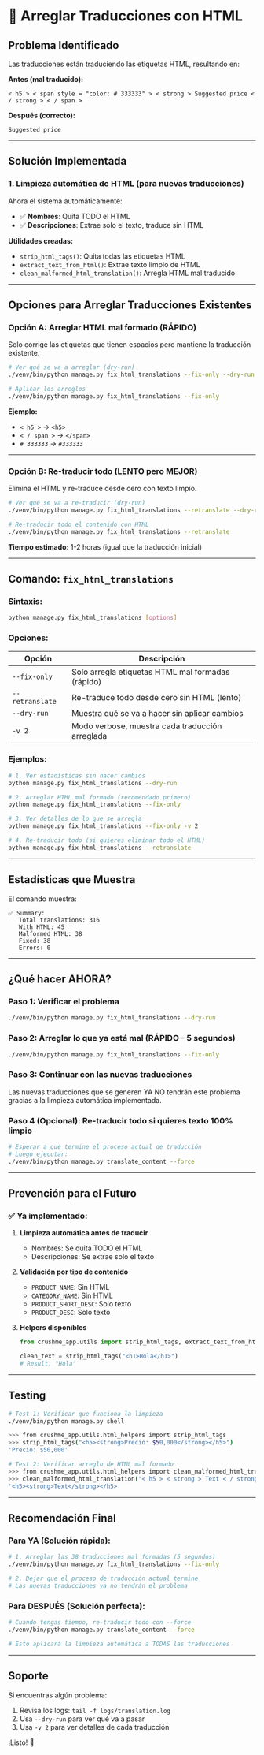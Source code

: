 # 🔧 Arreglar Traducciones con HTML

## Problema Identificado

Las traducciones están traduciendo las etiquetas HTML, resultando en:

**Antes (mal traducido):**
```
< h5 > < span style = "color: # 333333" > < strong > Suggested price < / strong > < / span >
```

**Después (correcto):**
```
Suggested price
```

---

## Solución Implementada

### 1. **Limpieza automática de HTML** (para nuevas traducciones)

Ahora el sistema automáticamente:
- ✅ **Nombres**: Quita TODO el HTML
- ✅ **Descripciones**: Extrae solo el texto, traduce sin HTML

**Utilidades creadas:**
- `strip_html_tags()`: Quita todas las etiquetas HTML
- `extract_text_from_html()`: Extrae texto limpio de HTML
- `clean_malformed_html_translation()`: Arregla HTML mal traducido

---

## Opciones para Arreglar Traducciones Existentes

### Opción A: Arreglar HTML mal formado (RÁPIDO)
Solo corrige las etiquetas que tienen espacios pero mantiene la traducción existente.

```bash
# Ver qué se va a arreglar (dry-run)
./venv/bin/python manage.py fix_html_translations --fix-only --dry-run

# Aplicar los arreglos
./venv/bin/python manage.py fix_html_translations --fix-only
```

**Ejemplo:**
- `< h5 >` → `<h5>`
- `< / span >` → `</span>`
- `# 333333` → `#333333`

---

### Opción B: Re-traducir todo (LENTO pero MEJOR)
Elimina el HTML y re-traduce desde cero con texto limpio.

```bash
# Ver qué se va a re-traducir (dry-run)
./venv/bin/python manage.py fix_html_translations --retranslate --dry-run

# Re-traducir todo el contenido con HTML
./venv/bin/python manage.py fix_html_translations --retranslate
```

**Tiempo estimado:** 1-2 horas (igual que la traducción inicial)

---

## Comando: `fix_html_translations`

### Sintaxis:
```bash
python manage.py fix_html_translations [options]
```

### Opciones:

| Opción | Descripción |
|--------|-------------|
| `--fix-only` | Solo arregla etiquetas HTML mal formadas (rápido) |
| `--retranslate` | Re-traduce todo desde cero sin HTML (lento) |
| `--dry-run` | Muestra qué se va a hacer sin aplicar cambios |
| `-v 2` | Modo verbose, muestra cada traducción arreglada |

### Ejemplos:

```bash
# 1. Ver estadísticas sin hacer cambios
python manage.py fix_html_translations --dry-run

# 2. Arreglar HTML mal formado (recomendado primero)
python manage.py fix_html_translations --fix-only

# 3. Ver detalles de lo que se arregla
python manage.py fix_html_translations --fix-only -v 2

# 4. Re-traducir todo (si quieres eliminar todo el HTML)
python manage.py fix_html_translations --retranslate
```

---

## Estadísticas que Muestra

El comando muestra:
```
✅ Summary:
   Total translations: 316
   With HTML: 45
   Malformed HTML: 38
   Fixed: 38
   Errors: 0
```

---

## ¿Qué hacer AHORA?

### Paso 1: Verificar el problema
```bash
./venv/bin/python manage.py fix_html_translations --dry-run
```

### Paso 2: Arreglar lo que ya está mal (RÁPIDO - 5 segundos)
```bash
./venv/bin/python manage.py fix_html_translations --fix-only
```

### Paso 3: Continuar con las nuevas traducciones
Las nuevas traducciones que se generen YA NO tendrán este problema gracias a la limpieza automática implementada.

### Paso 4 (Opcional): Re-traducir todo si quieres texto 100% limpio
```bash
# Esperar a que termine el proceso actual de traducción
# Luego ejecutar:
./venv/bin/python manage.py translate_content --force
```

---

## Prevención para el Futuro

### ✅ Ya implementado:

1. **Limpieza automática antes de traducir**
   - Nombres: Se quita TODO el HTML
   - Descripciones: Se extrae solo el texto

2. **Validación por tipo de contenido**
   - `PRODUCT_NAME`: Sin HTML
   - `CATEGORY_NAME`: Sin HTML
   - `PRODUCT_SHORT_DESC`: Solo texto
   - `PRODUCT_DESC`: Solo texto

3. **Helpers disponibles**
   ```python
   from crushme_app.utils import strip_html_tags, extract_text_from_html
   
   clean_text = strip_html_tags("<h1>Hola</h1>")
   # Result: "Hola"
   ```

---

## Testing

```bash
# Test 1: Verificar que funciona la limpieza
./venv/bin/python manage.py shell

>>> from crushme_app.utils.html_helpers import strip_html_tags
>>> strip_html_tags("<h5><strong>Precio: $50,000</strong></h5>")
'Precio: $50,000'

# Test 2: Verificar arreglo de HTML mal formado
>>> from crushme_app.utils.html_helpers import clean_malformed_html_translation
>>> clean_malformed_html_translation("< h5 > < strong > Text < / strong > < / h5 >")
'<h5><strong>Text</strong></h5>'
```

---

## Recomendación Final

### Para YA (Solución rápida):
```bash
# 1. Arreglar las 38 traducciones mal formadas (5 segundos)
./venv/bin/python manage.py fix_html_translations --fix-only

# 2. Dejar que el proceso de traducción actual termine
# Las nuevas traducciones ya no tendrán el problema
```

### Para DESPUÉS (Solución perfecta):
```bash
# Cuando tengas tiempo, re-traducir todo con --force
./venv/bin/python manage.py translate_content --force

# Esto aplicará la limpieza automática a TODAS las traducciones
```

---

## Soporte

Si encuentras algún problema:
1. Revisa los logs: `tail -f logs/translation.log`
2. Usa `--dry-run` para ver qué va a pasar
3. Usa `-v 2` para ver detalles de cada traducción

¡Listo! 🎉
